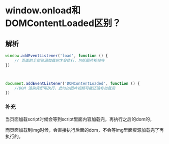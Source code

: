 
# window.onload和DOMContentLoaded区别？

## 解析
```js
window.addEventListener('load', function () {
    // 页面的全部资源加载完才会执行，包括图片视频等
})



document.addEventListener('DOMContentLoaded', function () {
    //DOM 渲染完即可执行，此时的图片视频可能还没有加载完
})

```



### 补充

当页面加载script时候会等到script里面内容加载完，再执行之后的dom的，

而页面加载到img时候，会直接执行后面的dom，不会等img里面资源加载完了再执行的。
